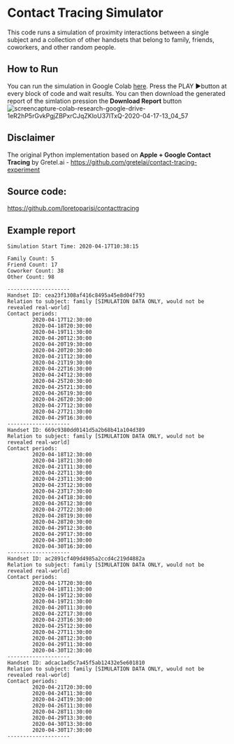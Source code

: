 # Contact Tracing Simulator
This code runs a simulation of proximity interactions between a single subject and a collection of other handsets that belong to family, friends, coworkers, and other random people.

## How to Run
You can run the simulation in Google Colab [here](https://colab.research.google.com/drive/1eR2hP5rGvkPgjZBPxrCJqZKloU37lTxQ).
Press the PLAY ▶️button at every block of code and wait results.
You can then download the generated report of the simlation pression the **Download Report** button
![screencapture-colab-research-google-drive-1eR2hP5rGvkPgjZBPxrCJqZKloU37lTxQ-2020-04-17-13_04_57](https://user-images.githubusercontent.com/163333/79562961-2c0cfb80-80ac-11ea-8ea1-28c284a4bfe7.png)


## Disclaimer
The original Python implementation based on **Apple + Google Contact Tracing** by Gretel.ai - https://github.com/gretelai/contact-tracing-experiment

## Source code:
https://github.com/loretoparisi/contacttracing

## Example report

```
Simulation Start Time: 2020-04-17T10:38:15

Family Count: 5
Friend Count: 17
Coworker Count: 38
Other Count: 98

--------------------
Handset ID: cea23f1308af416c8495a45e8d04f793
Relation to subject: family [SIMULATION DATA ONLY, would not be revealed real-world] 
Contact periods:
		2020-04-17T12:30:00
		2020-04-18T20:30:00
		2020-04-19T11:30:00
		2020-04-20T12:30:00
		2020-04-20T19:30:00
		2020-04-20T20:30:00
		2020-04-21T12:30:00
		2020-04-21T19:30:00
		2020-04-22T16:30:00
		2020-04-24T12:30:00
		2020-04-25T20:30:00
		2020-04-25T21:30:00
		2020-04-26T19:30:00
		2020-04-26T20:30:00
		2020-04-27T12:30:00
		2020-04-27T21:30:00
		2020-04-29T16:30:00
--------------------
Handset ID: 669c9380dd0141d5a2b68b41a104d389
Relation to subject: family [SIMULATION DATA ONLY, would not be revealed real-world] 
Contact periods:
		2020-04-18T12:30:00
		2020-04-18T21:30:00
		2020-04-21T11:30:00
		2020-04-22T11:30:00
		2020-04-23T11:30:00
		2020-04-23T12:30:00
		2020-04-23T17:30:00
		2020-04-24T18:30:00
		2020-04-26T12:30:00
		2020-04-27T22:30:00
		2020-04-28T19:30:00
		2020-04-28T20:30:00
		2020-04-29T12:30:00
		2020-04-29T17:30:00
		2020-04-30T11:30:00
		2020-04-30T16:30:00
--------------------
Handset ID: ac2891cf409d4985a2ccd4c219d4882a
Relation to subject: family [SIMULATION DATA ONLY, would not be revealed real-world] 
Contact periods:
		2020-04-17T20:30:00
		2020-04-18T11:30:00
		2020-04-19T12:30:00
		2020-04-19T21:30:00
		2020-04-20T11:30:00
		2020-04-22T17:30:00
		2020-04-23T16:30:00
		2020-04-25T12:30:00
		2020-04-27T11:30:00
		2020-04-28T12:30:00
		2020-04-29T11:30:00
		2020-04-30T12:30:00
--------------------
Handset ID: adcac1ad5c7a45f5ab12432e5e601810
Relation to subject: family [SIMULATION DATA ONLY, would not be revealed real-world] 
Contact periods:
		2020-04-21T20:30:00
		2020-04-24T11:30:00
		2020-04-24T19:30:00
		2020-04-26T11:30:00
		2020-04-28T11:30:00
		2020-04-29T13:30:00
		2020-04-30T13:30:00
		2020-04-30T17:30:00
--------------------
```



